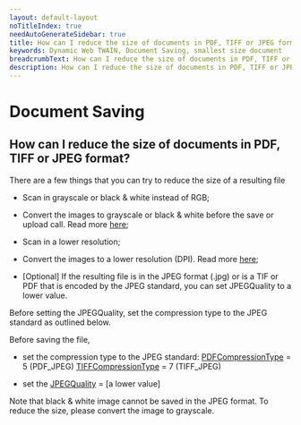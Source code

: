 ```yaml
---
layout: default-layout
noTitleIndex: true
needAutoGenerateSidebar: true
title: How can I reduce the size of documents in PDF, TIFF or JPEG format?
keywords: Dynamic Web TWAIN, Document Saving, smallest size document
breadcrumbText: How can I reduce the size of documents in PDF, TIFF or JPEG format?
description: How can I reduce the size of documents in PDF, TIFF or JPEG format?
---
```


# Document Saving

## How can I reduce the size of documents in PDF, TIFF or JPEG format?

There are a few things that you can try to reduce the size of a resulting file

- Scan in grayscale or black & white instead of RGB;

- Convert the images to grayscale or black & white before the save or upload call. Read more <a href="https://www.dynamsoft.com/web-twain/docs/indepth/features/edit.html#working-with-pixels-and-bit-depth" target="_blank">here</a>;

- Scan in a lower resolution;

- Convert the images to a lower resolution (DPI). Read more <a href="https://www.dynamsoft.com/web-twain/docs/indepth/features/edit.html#working-with-pixels-and-bit-depth" target="_blank">here</a>;

- [Optional] If the resulting file is in the JPEG format (.jpg) or is a TIF or PDF that is encoded by the JPEG standard, you can set JPEGQuality to a lower value.

Before setting the JPEGQuality, set the compression type to the JPEG standard as outlined below.

Before saving the file,

- set the compression type to the JPEG standard:
  <a href="https://www.dynamsoft.com/web-twain/docs/info/api/Dynamsoft_Enum.html?ver=latest#dynamsoftdwtenumdwt_pdfcompressiontype-" target="_blank">PDFCompressionType</a> = 5 (PDF_JPEG)
  <a href="https://www.dynamsoft.com/web-twain/docs/info/api/Dynamsoft_Enum.html?ver=latest#dynamsoftdwtenumdwt_tiffcompressiontype-" target="_blank">TIFFCompressionType</a> = 7 (TIFF_JPEG)

- set the <a href="https://www.dynamsoft.com/web-twain/docs/info/api/WebTwain_IO.html?ver=latest#jpegquality" target="_blank">JPEGQuality</a> = [a lower value]

Note that black & white image cannot be saved in the JPEG format. To reduce the size, please convert the image to grayscale.
